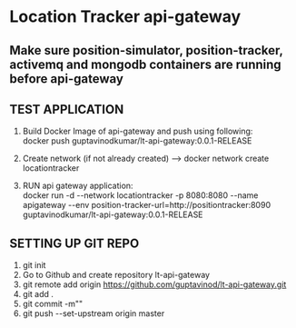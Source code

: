 # Location Tracker api-gateway

## Make sure position-simulator, position-tracker, activemq and mongodb containers are running before api-gateway

## TEST APPLICATION 

1. Build Docker Image of api-gateway and push using following:   
docker push guptavinodkumar/lt-api-gateway:0.0.1-RELEASE

2. Create network (if not already created) --> docker network create locationtracker
   
3. RUN api gateway application:   
docker run -d --network locationtracker -p 8080:8080 --name apigateway --env position-tracker-url=http://positiontracker:8090 guptavinodkumar/lt-api-gateway:0.0.1-RELEASE



## SETTING UP GIT REPO
1.  git init
2. Go to Github and create repository lt-api-gateway
3. git remote add origin https://github.com/guptavinod/lt-api-gateway.git
4. git add .
5. git commit -m""
6. git push --set-upstream origin master

